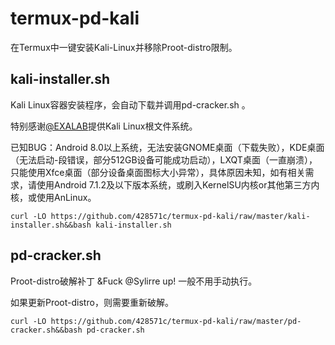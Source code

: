 # termux-pd-kali
在Termux中一键安装Kali-Linux并移除Proot-distro限制。
## kali-installer.sh
Kali Linux容器安装程序，会自动下载并调用pd-cracker.sh 。

特别感谢[@EXALAB](https://github.com/EXALAB)提供Kali Linux根文件系统。

已知BUG：Android 8.0以上系统，无法安装GNOME桌面（下载失败），KDE桌面（无法启动-段错误，部分512GB设备可能成功启动），LXQT桌面（一直崩溃），只能使用Xfce桌面（部分设备桌面图标大小异常），具体原因未知，如有相关需求，请使用Android 7.1.2及以下版本系统，或刷入KernelSU内核or其他第三方内核，或使用AnLinux。
```
curl -LO https://github.com/428571c/termux-pd-kali/raw/master/kali-installer.sh&&bash kali-installer.sh
```
## pd-cracker.sh
Proot-distro破解补丁 &Fuck @Sylirre up! 一般不用手动执行。

如果更新Proot-distro，则需要重新破解。
```
curl -LO https://github.com/428571c/termux-pd-kali/raw/master/pd-cracker.sh&&bash pd-cracker.sh
```
